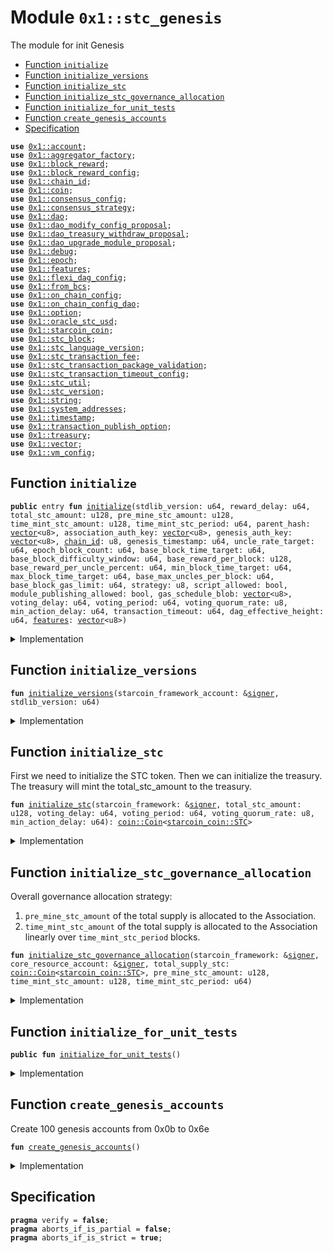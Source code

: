 
<a id="0x1_stc_genesis"></a>

# Module `0x1::stc_genesis`

The module for init Genesis


-  [Function `initialize`](#0x1_stc_genesis_initialize)
-  [Function `initialize_versions`](#0x1_stc_genesis_initialize_versions)
-  [Function `initialize_stc`](#0x1_stc_genesis_initialize_stc)
-  [Function `initialize_stc_governance_allocation`](#0x1_stc_genesis_initialize_stc_governance_allocation)
-  [Function `initialize_for_unit_tests`](#0x1_stc_genesis_initialize_for_unit_tests)
-  [Function `create_genesis_accounts`](#0x1_stc_genesis_create_genesis_accounts)
-  [Specification](#@Specification_0)


<pre><code><b>use</b> <a href="account.md#0x1_account">0x1::account</a>;
<b>use</b> <a href="aggregator_factory.md#0x1_aggregator_factory">0x1::aggregator_factory</a>;
<b>use</b> <a href="block_reward.md#0x1_block_reward">0x1::block_reward</a>;
<b>use</b> <a href="block_reward_config.md#0x1_block_reward_config">0x1::block_reward_config</a>;
<b>use</b> <a href="chain_id.md#0x1_chain_id">0x1::chain_id</a>;
<b>use</b> <a href="coin.md#0x1_coin">0x1::coin</a>;
<b>use</b> <a href="consensus_config.md#0x1_consensus_config">0x1::consensus_config</a>;
<b>use</b> <a href="consensus_strategy.md#0x1_consensus_strategy">0x1::consensus_strategy</a>;
<b>use</b> <a href="dao.md#0x1_dao">0x1::dao</a>;
<b>use</b> <a href="dao_modify_config_proposal.md#0x1_dao_modify_config_proposal">0x1::dao_modify_config_proposal</a>;
<b>use</b> <a href="dao_treasury_withdraw_proposal.md#0x1_dao_treasury_withdraw_proposal">0x1::dao_treasury_withdraw_proposal</a>;
<b>use</b> <a href="dao_upgrade_module_proposal.md#0x1_dao_upgrade_module_proposal">0x1::dao_upgrade_module_proposal</a>;
<b>use</b> <a href="../../starcoin-stdlib/doc/debug.md#0x1_debug">0x1::debug</a>;
<b>use</b> <a href="epoch.md#0x1_epoch">0x1::epoch</a>;
<b>use</b> <a href="../../move-stdlib/doc/features.md#0x1_features">0x1::features</a>;
<b>use</b> <a href="flexi_dag_config.md#0x1_flexi_dag_config">0x1::flexi_dag_config</a>;
<b>use</b> <a href="../../starcoin-stdlib/doc/from_bcs.md#0x1_from_bcs">0x1::from_bcs</a>;
<b>use</b> <a href="on_chain_config.md#0x1_on_chain_config">0x1::on_chain_config</a>;
<b>use</b> <a href="on_chain_config_dao.md#0x1_on_chain_config_dao">0x1::on_chain_config_dao</a>;
<b>use</b> <a href="../../move-stdlib/doc/option.md#0x1_option">0x1::option</a>;
<b>use</b> <a href="oracle_stc_usd.md#0x1_oracle_stc_usd">0x1::oracle_stc_usd</a>;
<b>use</b> <a href="starcoin_coin.md#0x1_starcoin_coin">0x1::starcoin_coin</a>;
<b>use</b> <a href="stc_block.md#0x1_stc_block">0x1::stc_block</a>;
<b>use</b> <a href="stc_language_version.md#0x1_stc_language_version">0x1::stc_language_version</a>;
<b>use</b> <a href="stc_transaction_fee.md#0x1_stc_transaction_fee">0x1::stc_transaction_fee</a>;
<b>use</b> <a href="stc_transaction_package_validation.md#0x1_stc_transaction_package_validation">0x1::stc_transaction_package_validation</a>;
<b>use</b> <a href="stc_transaction_timeout_config.md#0x1_stc_transaction_timeout_config">0x1::stc_transaction_timeout_config</a>;
<b>use</b> <a href="stc_util.md#0x1_stc_util">0x1::stc_util</a>;
<b>use</b> <a href="stc_version.md#0x1_stc_version">0x1::stc_version</a>;
<b>use</b> <a href="../../move-stdlib/doc/string.md#0x1_string">0x1::string</a>;
<b>use</b> <a href="system_addresses.md#0x1_system_addresses">0x1::system_addresses</a>;
<b>use</b> <a href="timestamp.md#0x1_timestamp">0x1::timestamp</a>;
<b>use</b> <a href="stc_transaction_publish_option.md#0x1_transaction_publish_option">0x1::transaction_publish_option</a>;
<b>use</b> <a href="treasury.md#0x1_treasury">0x1::treasury</a>;
<b>use</b> <a href="../../move-stdlib/doc/vector.md#0x1_vector">0x1::vector</a>;
<b>use</b> <a href="vm_config.md#0x1_vm_config">0x1::vm_config</a>;
</code></pre>



<a id="0x1_stc_genesis_initialize"></a>

## Function `initialize`



<pre><code><b>public</b> entry <b>fun</b> <a href="stc_genesis.md#0x1_stc_genesis_initialize">initialize</a>(stdlib_version: u64, reward_delay: u64, total_stc_amount: u128, pre_mine_stc_amount: u128, time_mint_stc_amount: u128, time_mint_stc_period: u64, parent_hash: <a href="../../move-stdlib/doc/vector.md#0x1_vector">vector</a>&lt;u8&gt;, association_auth_key: <a href="../../move-stdlib/doc/vector.md#0x1_vector">vector</a>&lt;u8&gt;, genesis_auth_key: <a href="../../move-stdlib/doc/vector.md#0x1_vector">vector</a>&lt;u8&gt;, <a href="chain_id.md#0x1_chain_id">chain_id</a>: u8, genesis_timestamp: u64, uncle_rate_target: u64, epoch_block_count: u64, base_block_time_target: u64, base_block_difficulty_window: u64, base_reward_per_block: u128, base_reward_per_uncle_percent: u64, min_block_time_target: u64, max_block_time_target: u64, base_max_uncles_per_block: u64, base_block_gas_limit: u64, strategy: u8, script_allowed: bool, module_publishing_allowed: bool, gas_schedule_blob: <a href="../../move-stdlib/doc/vector.md#0x1_vector">vector</a>&lt;u8&gt;, voting_delay: u64, voting_period: u64, voting_quorum_rate: u8, min_action_delay: u64, transaction_timeout: u64, dag_effective_height: u64, <a href="../../move-stdlib/doc/features.md#0x1_features">features</a>: <a href="../../move-stdlib/doc/vector.md#0x1_vector">vector</a>&lt;u8&gt;)
</code></pre>



<details>
<summary>Implementation</summary>


<pre><code><b>public</b> entry <b>fun</b> <a href="stc_genesis.md#0x1_stc_genesis_initialize">initialize</a>(
    stdlib_version: u64,
    // block reward and stc config
    reward_delay: u64,
    total_stc_amount: u128,
    pre_mine_stc_amount: u128,
    time_mint_stc_amount: u128,
    time_mint_stc_period: u64,
    parent_hash: <a href="../../move-stdlib/doc/vector.md#0x1_vector">vector</a>&lt;u8&gt;,
    association_auth_key: <a href="../../move-stdlib/doc/vector.md#0x1_vector">vector</a>&lt;u8&gt;,
    genesis_auth_key: <a href="../../move-stdlib/doc/vector.md#0x1_vector">vector</a>&lt;u8&gt;,
    <a href="chain_id.md#0x1_chain_id">chain_id</a>: u8,
    genesis_timestamp: u64,
    //consensus config
    uncle_rate_target: u64,
    epoch_block_count: u64,
    base_block_time_target: u64,
    base_block_difficulty_window: u64,
    base_reward_per_block: u128,
    base_reward_per_uncle_percent: u64,
    min_block_time_target: u64,
    max_block_time_target: u64,
    base_max_uncles_per_block: u64,
    base_block_gas_limit: u64,
    strategy: u8,
    //vm config
    script_allowed: bool,
    module_publishing_allowed: bool,
    gas_schedule_blob: <a href="../../move-stdlib/doc/vector.md#0x1_vector">vector</a>&lt;u8&gt;,
    // <a href="dao.md#0x1_dao">dao</a> config
    voting_delay: u64,
    voting_period: u64,
    voting_quorum_rate: u8,
    min_action_delay: u64,
    // transaction timeout config
    transaction_timeout: u64,
    dag_effective_height: u64,
    <a href="../../move-stdlib/doc/features.md#0x1_features">features</a>: <a href="../../move-stdlib/doc/vector.md#0x1_vector">vector</a>&lt;u8&gt;,
) {
    <a href="../../starcoin-stdlib/doc/debug.md#0x1_debug_print">debug::print</a>(&std::string::utf8(b"<a href="stc_genesis.md#0x1_stc_genesis_initialize">stc_genesis::initialize</a> Entered"));


    // create genesis <a href="account.md#0x1_account">account</a>
    <b>let</b> (starcoin_framework_account, _genesis_signer_cap) =
        <a href="account.md#0x1_account_create_framework_reserved_account">account::create_framework_reserved_account</a>(@starcoin_framework);

    // Initialize <a href="../../move-stdlib/doc/features.md#0x1_features">features</a>
    <a href="../../move-stdlib/doc/features.md#0x1_features_initialize">features::initialize</a>(
        &starcoin_framework_account,
        <a href="../../move-stdlib/doc/features.md#0x1_features">features</a>
    );

    // Initialize versions
    <a href="stc_genesis.md#0x1_stc_genesis_initialize_versions">initialize_versions</a>(&starcoin_framework_account, stdlib_version);

    // Initalize aggreator factorys
    <a href="aggregator_factory.md#0x1_aggregator_factory_initialize_aggregator_factory">aggregator_factory::initialize_aggregator_factory</a>(&starcoin_framework_account);

    // Init <b>global</b> time
    <a href="timestamp.md#0x1_timestamp_set_time_has_started">timestamp::set_time_has_started</a>(&starcoin_framework_account, genesis_timestamp * 1000);

    <a href="../../starcoin-stdlib/doc/debug.md#0x1_debug_print">debug::print</a>(&std::string::utf8(b"<a href="stc_genesis.md#0x1_stc_genesis_initialize">stc_genesis::initialize</a> | <a href="chain_id.md#0x1_chain_id">chain_id</a>: "));
    <a href="../../starcoin-stdlib/doc/debug.md#0x1_debug_print">debug::print</a>(&<a href="chain_id.md#0x1_chain_id">chain_id</a>);
    <a href="chain_id.md#0x1_chain_id_initialize">chain_id::initialize</a>(&starcoin_framework_account, <a href="chain_id.md#0x1_chain_id">chain_id</a>);

    <a href="../../starcoin-stdlib/doc/debug.md#0x1_debug_print">debug::print</a>(&std::string::utf8(b"<a href="stc_genesis.md#0x1_stc_genesis_initialize">stc_genesis::initialize</a> | <a href="consensus_strategy.md#0x1_consensus_strategy_initialize">consensus_strategy::initialize</a> "));
    <a href="consensus_strategy.md#0x1_consensus_strategy_initialize">consensus_strategy::initialize</a>(&starcoin_framework_account, strategy);
    <a href="stc_block.md#0x1_stc_block_initialize">stc_block::initialize</a>(&starcoin_framework_account, parent_hash);

    <a href="stc_transaction_publish_option.md#0x1_transaction_publish_option_initialize">transaction_publish_option::initialize</a>(
        &starcoin_framework_account,
        script_allowed,
        module_publishing_allowed,
    );

    // init config
    <a href="vm_config.md#0x1_vm_config_initialize">vm_config::initialize</a>(
        &starcoin_framework_account,
        gas_schedule_blob,
    );

    <a href="flexi_dag_config.md#0x1_flexi_dag_config_initialize">flexi_dag_config::initialize</a>(&starcoin_framework_account, dag_effective_height);

    <a href="stc_transaction_timeout_config.md#0x1_stc_transaction_timeout_config_initialize">stc_transaction_timeout_config::initialize</a>(&starcoin_framework_account, transaction_timeout);
    <a href="consensus_config.md#0x1_consensus_config_initialize">consensus_config::initialize</a>(
        &starcoin_framework_account,
        uncle_rate_target,
        epoch_block_count,
        base_block_time_target,
        base_block_difficulty_window,
        base_reward_per_block,
        base_reward_per_uncle_percent,
        min_block_time_target,
        max_block_time_target,
        base_max_uncles_per_block,
        base_block_gas_limit,
        strategy,
    );

    <a href="epoch.md#0x1_epoch_initialize">epoch::initialize</a>(&starcoin_framework_account);
    <a href="../../starcoin-stdlib/doc/debug.md#0x1_debug_print">debug::print</a>(&std::string::utf8(b"<a href="stc_genesis.md#0x1_stc_genesis_initialize">stc_genesis::initialize</a> | <a href="epoch.md#0x1_epoch">epoch</a> initialized "));

    // stdlib <b>use</b> two phase upgrade strategy.
    <a href="stc_transaction_package_validation.md#0x1_stc_transaction_package_validation_update_module_upgrade_strategy">stc_transaction_package_validation::update_module_upgrade_strategy</a>(
        &starcoin_framework_account,
        <a href="stc_transaction_package_validation.md#0x1_stc_transaction_package_validation_get_strategy_two_phase">stc_transaction_package_validation::get_strategy_two_phase</a>(),
        <a href="../../move-stdlib/doc/option.md#0x1_option_some">option::some</a>(0u64),
    );

    <a href="block_reward.md#0x1_block_reward_initialize">block_reward::initialize</a>(&starcoin_framework_account, reward_delay);
    <a href="../../starcoin-stdlib/doc/debug.md#0x1_debug_print">debug::print</a>(&std::string::utf8(b"<a href="stc_genesis.md#0x1_stc_genesis_initialize">stc_genesis::initialize</a> | <a href="block_reward.md#0x1_block_reward">block_reward</a> initialized "));

    // Initliaze STC
    <b>let</b> total_supply_coin = <a href="stc_genesis.md#0x1_stc_genesis_initialize_stc">Self::initialize_stc</a>(
        &starcoin_framework_account,
        total_stc_amount,
        voting_delay,
        voting_period,
        voting_quorum_rate,
        min_action_delay
    );

    <a href="../../starcoin-stdlib/doc/debug.md#0x1_debug_print">debug::print</a>(&std::string::utf8(b"<a href="stc_genesis.md#0x1_stc_genesis_initialize">stc_genesis::initialize</a> | initialize_stc "));

    // Init goverances <a href="account.md#0x1_account">account</a>
    <b>let</b> core_resource_account = <a href="account.md#0x1_account_create_account">account::create_account</a>(@core_resources);
    <a href="coin.md#0x1_coin_register">coin::register</a>&lt;STC&gt;(&core_resource_account);
    <a href="stc_genesis.md#0x1_stc_genesis_initialize_stc_governance_allocation">Self::initialize_stc_governance_allocation</a>(
        &starcoin_framework_account,
        &core_resource_account,
        total_supply_coin,
        pre_mine_stc_amount,
        time_mint_stc_amount,
        time_mint_stc_period,
    );

    <a href="stc_transaction_fee.md#0x1_stc_transaction_fee_initialize">stc_transaction_fee::initialize</a>(&starcoin_framework_account);

    <a href="../../starcoin-stdlib/doc/debug.md#0x1_debug_print">debug::print</a>(&std::string::utf8(b"<a href="stc_genesis.md#0x1_stc_genesis_initialize">stc_genesis::initialize</a> | <a href="stc_transaction_fee.md#0x1_stc_transaction_fee">stc_transaction_fee</a> initialized "));

    // Only test/dev network set genesis auth key.
    <b>if</b> (!<a href="../../move-stdlib/doc/vector.md#0x1_vector_is_empty">vector::is_empty</a>(&genesis_auth_key) && (<a href="stc_util.md#0x1_stc_util_is_net_dev">stc_util::is_net_dev</a>() || <a href="stc_util.md#0x1_stc_util_is_net_test">stc_util::is_net_test</a>())) {
        <a href="account.md#0x1_account_rotate_authentication_key_internal">account::rotate_authentication_key_internal</a>(&starcoin_framework_account, genesis_auth_key);
    };
    <a href="account.md#0x1_account_rotate_authentication_key_internal">account::rotate_authentication_key_internal</a>(&core_resource_account, association_auth_key);

    // <b>let</b> assoc_rotate_key_cap = Account::extract_key_rotation_capability(&core_resource_account);
    // Account::rotate_authentication_key_with_capability(&assoc_rotate_key_cap, association_auth_key);
    // Account::restore_key_rotation_capability(assoc_rotate_key_cap);
    //
    // // v5 -&gt; v6
    // {
    //     <b>let</b> cap = Account::remove_signer_capability(&genesis_account);
    //     GenesisSignerCapability::initialize(&genesis_account, cap);
    //     //register <a href="oracle.md#0x1_oracle">oracle</a>
    //     STCUSDOracle::register(&genesis_account);
    //     <b>let</b> merkle_root = x"5969f0e8e19f8769276fb638e6060d5c02e40088f5fde70a6778dd69d659ee6d";
    //     <b>let</b> image = b"ipfs://QmSPcvcXgdtHHiVTAAarzTeubk5X3iWymPAoKBfiRFjPMY";
    //     GenesisNFT::initialize(&genesis_account, merkle_root, 1639u64, image);
    // };
    // StdlibUpgradeScripts::do_upgrade_from_v6_to_v7_with_language_version(&genesis_account, 6);
    // StdlibUpgradeScripts::do_upgrade_from_v11_to_v12(&genesis_account);

    // //Start time, Timestamp::is_genesis() will <b>return</b> <b>false</b>. this call should at the end of genesis init.
    // <a href="timestamp.md#0x1_timestamp_set_time_has_started">timestamp::set_time_has_started</a>(&starcoin_framework_account);
    // account::release_genesis_signer(genesis_account);
    // account::release_genesis_signer(association);

    // Register <a href="oracle.md#0x1_oracle">oracle</a>
    <a href="oracle_stc_usd.md#0x1_oracle_stc_usd_register">oracle_stc_usd::register</a>(&starcoin_framework_account);

    // Create 100 genesis accounts from 0x0b <b>to</b> 0x6e
    <a href="stc_genesis.md#0x1_stc_genesis_create_genesis_accounts">create_genesis_accounts</a>();

    <a href="../../starcoin-stdlib/doc/debug.md#0x1_debug_print">debug::print</a>(&std::string::utf8(b"<a href="stc_genesis.md#0x1_stc_genesis_initialize">stc_genesis::initialize</a> | Exited"));
}
</code></pre>



</details>

<a id="0x1_stc_genesis_initialize_versions"></a>

## Function `initialize_versions`



<pre><code><b>fun</b> <a href="stc_genesis.md#0x1_stc_genesis_initialize_versions">initialize_versions</a>(starcoin_framework_account: &<a href="../../move-stdlib/doc/signer.md#0x1_signer">signer</a>, stdlib_version: u64)
</code></pre>



<details>
<summary>Implementation</summary>


<pre><code><b>fun</b> <a href="stc_genesis.md#0x1_stc_genesis_initialize_versions">initialize_versions</a>(starcoin_framework_account: &<a href="../../move-stdlib/doc/signer.md#0x1_signer">signer</a>, stdlib_version: u64) {
    // Version initialization
    <a href="on_chain_config.md#0x1_on_chain_config_publish_new_config">on_chain_config::publish_new_config</a>&lt;<a href="stc_version.md#0x1_stc_version_Version">stc_version::Version</a>&gt;(
        starcoin_framework_account,
        <a href="stc_version.md#0x1_stc_version_new_version">stc_version::new_version</a>(stdlib_version)
    );
    <a href="on_chain_config.md#0x1_on_chain_config_publish_new_config">on_chain_config::publish_new_config</a>&lt;<a href="stc_language_version.md#0x1_stc_language_version_LanguageVersion">stc_language_version::LanguageVersion</a>&gt;(
        starcoin_framework_account,
        <a href="stc_language_version.md#0x1_stc_language_version_new">stc_language_version::new</a>(13),
    );
}
</code></pre>



</details>

<a id="0x1_stc_genesis_initialize_stc"></a>

## Function `initialize_stc`

First we need to initialize the STC token.
Then we can initialize the treasury.
The treasury will mint the total_stc_amount to the treasury.


<pre><code><b>fun</b> <a href="stc_genesis.md#0x1_stc_genesis_initialize_stc">initialize_stc</a>(starcoin_framework: &<a href="../../move-stdlib/doc/signer.md#0x1_signer">signer</a>, total_stc_amount: u128, voting_delay: u64, voting_period: u64, voting_quorum_rate: u8, min_action_delay: u64): <a href="coin.md#0x1_coin_Coin">coin::Coin</a>&lt;<a href="starcoin_coin.md#0x1_starcoin_coin_STC">starcoin_coin::STC</a>&gt;
</code></pre>



<details>
<summary>Implementation</summary>


<pre><code><b>fun</b> <a href="stc_genesis.md#0x1_stc_genesis_initialize_stc">initialize_stc</a>(
    starcoin_framework: &<a href="../../move-stdlib/doc/signer.md#0x1_signer">signer</a>,
    total_stc_amount: u128,
    voting_delay: u64,
    voting_period: u64,
    voting_quorum_rate: u8,
    min_action_delay: u64
): <a href="coin.md#0x1_coin_Coin">coin::Coin</a>&lt;STC&gt; {
    <a href="../../starcoin-stdlib/doc/debug.md#0x1_debug_print">debug::print</a>(&std::string::utf8(b"initialize_stc | Entered"));

    <b>let</b> (burn_cap, mint_cap) = <a href="starcoin_coin.md#0x1_starcoin_coin_initialize">starcoin_coin::initialize</a>(starcoin_framework);
    <a href="coin.md#0x1_coin_register">coin::register</a>&lt;STC&gt;(starcoin_framework);

    <a href="coin.md#0x1_coin_create_coin_conversion_map">coin::create_coin_conversion_map</a>(starcoin_framework);
    <a href="coin.md#0x1_coin_create_pairing">coin::create_pairing</a>&lt;STC&gt;(starcoin_framework);

    // <a href="../../starcoin-stdlib/doc/debug.md#0x1_debug_print">debug::print</a>(&std::string::utf8(b"initialize_stc | <a href="coin.md#0x1_coin_create_coin_conversion_map">coin::create_coin_conversion_map</a>"));

    <b>let</b> total_stc_coin = <a href="coin.md#0x1_coin_mint">coin::mint</a>((total_stc_amount <b>as</b> u64), &mint_cap);

    // Destroy mint capability and burn cap <b>to</b> ensure constant supply for STC
    <a href="coin.md#0x1_coin_destroy_mint_cap">coin::destroy_mint_cap</a>(mint_cap);
    <a href="coin.md#0x1_coin_destroy_burn_cap">coin::destroy_burn_cap</a>(burn_cap);

    <a href="dao.md#0x1_dao_plugin">dao::plugin</a>&lt;STC&gt;(
        starcoin_framework,
        voting_delay,
        voting_period,
        voting_quorum_rate,
        min_action_delay,
    );

    <a href="dao_modify_config_proposal.md#0x1_dao_modify_config_proposal_plugin">dao_modify_config_proposal::plugin</a>&lt;STC&gt;(starcoin_framework);

    <b>let</b> upgrade_plan_cap =
        <a href="stc_transaction_package_validation.md#0x1_stc_transaction_package_validation_extract_submit_upgrade_plan_cap">stc_transaction_package_validation::extract_submit_upgrade_plan_cap</a>(starcoin_framework);
    <a href="dao_upgrade_module_proposal.md#0x1_dao_upgrade_module_proposal_plugin">dao_upgrade_module_proposal::plugin</a>&lt;STC&gt;(starcoin_framework, upgrade_plan_cap);


    <a href="../../starcoin-stdlib/doc/debug.md#0x1_debug_print">debug::print</a>(&std::string::utf8(b"<a href="stc_genesis.md#0x1_stc_genesis_initialize_stc">stc_genesis::initialize_stc</a> | plugin upgrade cap "));

    // the following configurations are gov-ed by Dao.
    <a href="on_chain_config_dao.md#0x1_on_chain_config_dao_plugin">on_chain_config_dao::plugin</a>&lt;STC, <a href="stc_transaction_publish_option.md#0x1_transaction_publish_option_TransactionPublishOption">transaction_publish_option::TransactionPublishOption</a>&gt;(starcoin_framework);
    <a href="on_chain_config_dao.md#0x1_on_chain_config_dao_plugin">on_chain_config_dao::plugin</a>&lt;STC, <a href="vm_config.md#0x1_vm_config_VMConfig">vm_config::VMConfig</a>&gt;(starcoin_framework);
    <a href="on_chain_config_dao.md#0x1_on_chain_config_dao_plugin">on_chain_config_dao::plugin</a>&lt;STC, <a href="consensus_config.md#0x1_consensus_config_ConsensusConfig">consensus_config::ConsensusConfig</a>&gt;(starcoin_framework);
    <a href="on_chain_config_dao.md#0x1_on_chain_config_dao_plugin">on_chain_config_dao::plugin</a>&lt;STC, <a href="block_reward_config.md#0x1_block_reward_config_RewardConfig">block_reward_config::RewardConfig</a>&gt;(starcoin_framework);
    <a href="on_chain_config_dao.md#0x1_on_chain_config_dao_plugin">on_chain_config_dao::plugin</a>&lt;STC, <a href="stc_transaction_timeout_config.md#0x1_stc_transaction_timeout_config_TransactionTimeoutConfig">stc_transaction_timeout_config::TransactionTimeoutConfig</a>&gt;(starcoin_framework);
    <a href="on_chain_config_dao.md#0x1_on_chain_config_dao_plugin">on_chain_config_dao::plugin</a>&lt;STC, <a href="flexi_dag_config.md#0x1_flexi_dag_config_FlexiDagConfig">flexi_dag_config::FlexiDagConfig</a>&gt;(starcoin_framework);


    <a href="../../starcoin-stdlib/doc/debug.md#0x1_debug_print">debug::print</a>(&std::string::utf8(b"initialize_stc | Exited"));

    total_stc_coin
}
</code></pre>



</details>

<a id="0x1_stc_genesis_initialize_stc_governance_allocation"></a>

## Function `initialize_stc_governance_allocation`

Overall governance allocation strategy:
1. <code>pre_mine_stc_amount</code> of the total supply is allocated to the Association.
2. <code>time_mint_stc_amount</code> of the total supply is allocated to the Association linearly over <code>time_mint_stc_period</code> blocks.


<pre><code><b>fun</b> <a href="stc_genesis.md#0x1_stc_genesis_initialize_stc_governance_allocation">initialize_stc_governance_allocation</a>(starcoin_framework: &<a href="../../move-stdlib/doc/signer.md#0x1_signer">signer</a>, core_resource_account: &<a href="../../move-stdlib/doc/signer.md#0x1_signer">signer</a>, total_supply_stc: <a href="coin.md#0x1_coin_Coin">coin::Coin</a>&lt;<a href="starcoin_coin.md#0x1_starcoin_coin_STC">starcoin_coin::STC</a>&gt;, pre_mine_stc_amount: u128, time_mint_stc_amount: u128, time_mint_stc_period: u64)
</code></pre>



<details>
<summary>Implementation</summary>


<pre><code><b>fun</b> <a href="stc_genesis.md#0x1_stc_genesis_initialize_stc_governance_allocation">initialize_stc_governance_allocation</a>(
    starcoin_framework: &<a href="../../move-stdlib/doc/signer.md#0x1_signer">signer</a>,
    core_resource_account: &<a href="../../move-stdlib/doc/signer.md#0x1_signer">signer</a>,
    total_supply_stc: <a href="coin.md#0x1_coin_Coin">coin::Coin</a>&lt;STC&gt;,
    pre_mine_stc_amount: u128,
    time_mint_stc_amount: u128,
    time_mint_stc_period: u64,
) {
    <b>let</b> treasury_withdraw_cap = <a href="treasury.md#0x1_treasury_initialize">treasury::initialize</a>(starcoin_framework, total_supply_stc);

    <b>if</b> (pre_mine_stc_amount &gt; 0) {
        <b>let</b> core_resource_address = <a href="system_addresses.md#0x1_system_addresses_get_core_resource_address">system_addresses::get_core_resource_address</a>();
        <b>let</b> stc = <a href="treasury.md#0x1_treasury_withdraw_with_capability">treasury::withdraw_with_capability</a>&lt;STC&gt;(
            &<b>mut</b> treasury_withdraw_cap,
            pre_mine_stc_amount
        );
        <a href="coin.md#0x1_coin_deposit">coin::deposit</a>(core_resource_address, stc);
    };
    <b>if</b> (time_mint_stc_amount &gt; 0) {
        <b>let</b> liner_withdraw_cap = <a href="treasury.md#0x1_treasury_issue_linear_withdraw_capability">treasury::issue_linear_withdraw_capability</a>&lt;STC&gt;(
            &<b>mut</b> treasury_withdraw_cap,
            time_mint_stc_amount,
            time_mint_stc_period
        );
        <a href="treasury.md#0x1_treasury_add_linear_withdraw_capability">treasury::add_linear_withdraw_capability</a>(core_resource_account, liner_withdraw_cap);
    };
    <a href="dao_treasury_withdraw_proposal.md#0x1_dao_treasury_withdraw_proposal_plugin">dao_treasury_withdraw_proposal::plugin</a>&lt;STC&gt;(starcoin_framework, treasury_withdraw_cap);
}
</code></pre>



</details>

<a id="0x1_stc_genesis_initialize_for_unit_tests"></a>

## Function `initialize_for_unit_tests`



<pre><code><b>public</b> <b>fun</b> <a href="stc_genesis.md#0x1_stc_genesis_initialize_for_unit_tests">initialize_for_unit_tests</a>()
</code></pre>



<details>
<summary>Implementation</summary>


<pre><code><b>public</b> <b>fun</b> <a href="stc_genesis.md#0x1_stc_genesis_initialize_for_unit_tests">initialize_for_unit_tests</a>() {
    <b>let</b> stdlib_version: u64 = 6;
    <b>let</b> reward_delay: u64 = 7;
    <b>let</b> total_stc_amount: u128 = 3185136000000000000u128;
    <b>let</b> pre_mine_stc_amount: u128 = 159256800000000000u128;
    <b>let</b> time_mint_stc_amount: u128 = (85043130u128 * 3u128 + 74213670u128 * 3u128) * 1000000000u128;
    <b>let</b> time_mint_stc_period: u64 = 1000000000;

    <b>let</b> parent_hash: <a href="../../move-stdlib/doc/vector.md#0x1_vector">vector</a>&lt;u8&gt; = x"0000000000000000000000000000000000000000000000000000000000000000";
    <b>let</b> association_auth_key: <a href="../../move-stdlib/doc/vector.md#0x1_vector">vector</a>&lt;u8&gt; = x"0000000000000000000000000000000000000000000000000000000000000000";
    <b>let</b> genesis_auth_key: <a href="../../move-stdlib/doc/vector.md#0x1_vector">vector</a>&lt;u8&gt; = x"0000000000000000000000000000000000000000000000000000000000000000";
    <b>let</b> <a href="chain_id.md#0x1_chain_id">chain_id</a>: u8 = 255;
    <b>let</b> genesis_timestamp: u64 = 0;

    //consensus config
    <b>let</b> uncle_rate_target: u64 = 80;
    <b>let</b> epoch_block_count: u64 = 240;
    <b>let</b> base_block_time_target: u64 = 10000;
    <b>let</b> base_block_difficulty_window: u64 = 24;
    <b>let</b> base_reward_per_block: u128 = 1000000000;
    <b>let</b> base_reward_per_uncle_percent: u64 = 10;
    <b>let</b> min_block_time_target: u64 = 1000;
    <b>let</b> max_block_time_target: u64 = 20000;
    <b>let</b> base_max_uncles_per_block: u64 = 2;
    <b>let</b> base_block_gas_limit: u64 = 500000000;
    <b>let</b> strategy: u8 = 0;

    //vm config
    <b>let</b> script_allowed: bool = <b>true</b>;
    <b>let</b> module_publishing_allowed: bool = <b>true</b>;

    // todo: initialize gas_schedule_blob properly
    <b>let</b> gas_schedule_blob: <a href="../../move-stdlib/doc/vector.md#0x1_vector">vector</a>&lt;u8&gt; = <a href="../../move-stdlib/doc/vector.md#0x1_vector_empty">vector::empty</a>&lt;u8&gt;();

    // <a href="dao.md#0x1_dao">dao</a> config
    <b>let</b> voting_delay: u64 = 1000;
    <b>let</b> voting_period: u64 = 6000;
    <b>let</b> voting_quorum_rate: u8 = 4;
    <b>let</b> min_action_delay: u64 = 1000;

    // transaction timeout config
    <b>let</b> transaction_timeout: u64 = 10000;

    <a href="stc_genesis.md#0x1_stc_genesis_initialize">Self::initialize</a>(
        stdlib_version,
        reward_delay,
        total_stc_amount,
        pre_mine_stc_amount,
        time_mint_stc_amount,
        time_mint_stc_period,
        parent_hash,
        association_auth_key,
        genesis_auth_key,
        <a href="chain_id.md#0x1_chain_id">chain_id</a>,
        genesis_timestamp,
        uncle_rate_target,
        epoch_block_count,
        base_block_time_target,
        base_block_difficulty_window,
        base_reward_per_block,
        base_reward_per_uncle_percent,
        min_block_time_target,
        max_block_time_target,
        base_max_uncles_per_block,
        base_block_gas_limit,
        strategy,
        script_allowed,
        module_publishing_allowed,
        gas_schedule_blob,
        voting_delay,
        voting_period,
        voting_quorum_rate,
        min_action_delay,
        transaction_timeout,
        0,
        <a href="../../move-stdlib/doc/vector.md#0x1_vector_empty">vector::empty</a>(),
    );
}
</code></pre>



</details>

<a id="0x1_stc_genesis_create_genesis_accounts"></a>

## Function `create_genesis_accounts`

Create 100 genesis accounts from 0x0b to 0x6e


<pre><code><b>fun</b> <a href="stc_genesis.md#0x1_stc_genesis_create_genesis_accounts">create_genesis_accounts</a>()
</code></pre>



<details>
<summary>Implementation</summary>


<pre><code><b>fun</b> <a href="stc_genesis.md#0x1_stc_genesis_create_genesis_accounts">create_genesis_accounts</a>() {
    <b>let</b> i = 0u64;
    <b>while</b> (i &lt; 100) {
        // Create a 32-byte <b>address</b> starting from 0x0b
        <b>let</b> addr_value = 0x0b + i;
        <b>let</b> addr_bytes = <a href="../../move-stdlib/doc/vector.md#0x1_vector_empty">vector::empty</a>&lt;u8&gt;();

        // Add 31 zero bytes
        <b>let</b> j = 0;
        <b>while</b> (j &lt; 31) {
            <a href="../../move-stdlib/doc/vector.md#0x1_vector_push_back">vector::push_back</a>(&<b>mut</b> addr_bytes, 0u8);
            j = j + 1;
        };

        // Add the <b>address</b> value <b>as</b> the last byte (will wrap around after 255)
        <a href="../../move-stdlib/doc/vector.md#0x1_vector_push_back">vector::push_back</a>(&<b>mut</b> addr_bytes, (addr_value <b>as</b> u8));

        <b>let</b> addr = <a href="../../starcoin-stdlib/doc/from_bcs.md#0x1_from_bcs_to_address">from_bcs::to_address</a>(addr_bytes);
        <a href="account.md#0x1_account_create_account">account::create_account</a>(addr);
        i = i + 1;
    };
}
</code></pre>



</details>

<a id="@Specification_0"></a>

## Specification



<pre><code><b>pragma</b> verify = <b>false</b>;
<b>pragma</b> aborts_if_is_partial = <b>false</b>;
<b>pragma</b> aborts_if_is_strict = <b>true</b>;
</code></pre>


[move-book]: https://starcoin.dev/move/book/SUMMARY
